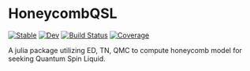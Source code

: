 # HoneycombQSL

[![Stable](https://img.shields.io/badge/docs-stable-blue.svg)](https://zzh-cycling.github.io/HoneycombQSL.jl/stable/)
[![Dev](https://img.shields.io/badge/docs-dev-blue.svg)](https://zzh-cycling.github.io/HoneycombQSL.jl/dev/)
[![Build Status](https://github.com/zzh-cycling/HoneycombQSL.jl/actions/workflows/CI.yml/badge.svg?branch=main)](https://github.com/zzh-cycling/HoneycombQSL.jl/actions/workflows/CI.yml?query=branch%3Amain)
[![Coverage](https://codecov.io/gh/zzh-cycling/HoneycombQSL.jl/branch/main/graph/badge.svg)](https://codecov.io/gh/zzh-cycling/HoneycombQSL.jl)

A julia package utilizing ED, TN, QMC to compute honeycomb model for seeking Quantum Spin Liquid.